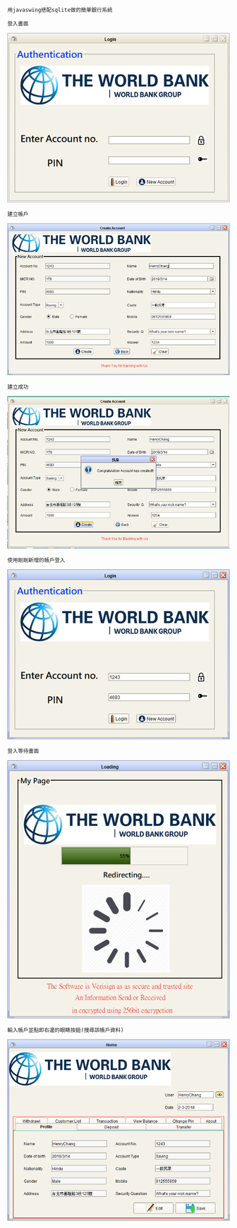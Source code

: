 ```
用javaswing搭配sqlite做的簡單銀行系統
```
```
登入畫面
```
![image](https://github.com/a68727739/javaswing_simple_bank/blob/master/DEMO/login.png)
```
建立帳戶
```
![image](https://github.com/a68727739/javaswing_simple_bank/blob/master/DEMO/create_acccount.png)
```
建立成功
```
![image](https://github.com/a68727739/javaswing_simple_bank/blob/master/DEMO/create_account_ok.png)
```
使用剛剛新增的帳戶登入
```
![image](https://github.com/a68727739/javaswing_simple_bank/blob/master/DEMO/login02.png)
```
登入等待畫面
```
![image](https://github.com/a68727739/javaswing_simple_bank/blob/master/DEMO/login3.png)
```
輸入帳戶並點即右邊的眼睛按鈕(搜尋該帳戶資料)
```
![image](https://github.com/a68727739/javaswing_simple_bank/blob/master/DEMO/search_name.png)

